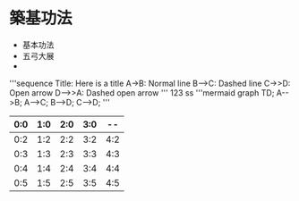 # 築基功法

* 基本功法
* 五弓大展
* 

'''sequence
Title: Here is a title
A->B: Normal line
B-->C: Dashed line
C->>D: Open arrow
D-->>A: Dashed open arrow
'''
123
ss
'''mermaid
graph TD;
 A-->B;
 A-->C;
 B-->D;
 C-->D;
'''


| 0:0 | 1:0 | 2:0 | 3:0 | -- |
| -- | -- | -- | -- | -- |
| 0:2 | 1:2 | 2:2 | 3:2 | 4:2 |
| 0:3 | 1:3 | 2:3 | 3:3 | 4:3 |
| 0:4 | 1:4 | 2:4 | 3:4 | 4:4 |
| 0:5 | 1:5 | 2:5 | 3:5 | 4:5 |
